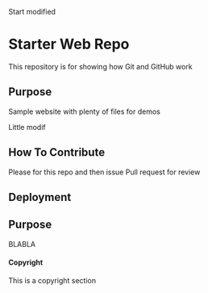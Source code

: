 Start modified

# Starter Web Repo

This repository is for showing how Git and GitHub work

## Purpose

Sample website with plenty of files for demos

Little modif

## How To Contribute

Please for this repo and then issue Pull request for review 

## Deployment

## Purpose


BLABLA


#### Copyright

This is a copyright section